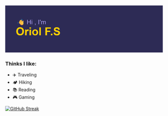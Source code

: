 [![MasterHead](header.png)](https://github.com/OriolFiblaSancho)
### Thinks I like:
- ✈️ Traveling
- 🏕️ Hiking
- 📚 Reading
- 🎮 Gaming
  
[![GitHub Streak](https://streak-stats.demolab.com?user=OriolFiblaSancho&theme=shades-of-purple)](https://git.io/streak-stats)
